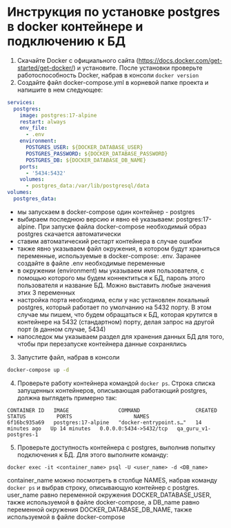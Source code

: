 # Инструкция по установке postgres в docker контейнере и подключению к БД

1. Скачайте Docker с официального сайта (https://docs.docker.com/get-started/get-docker/) и установите. После установки проверьте работоспособность Docker, набрав в консоли ```docker version```
2. Создайте файл docker-compose.yml в корневой папке проекта и напишите в нем следующее:
```yaml
services:
  postgres:
    image: postgres:17-alpine
    restart: always
    env_file:
      - .env
    environment:
      POSTGRES_USER: ${DOCKER_DATABASE_USER}
      POSTGRES_PASSWORD: ${DOCKER_DATABASE_PASSWORD}
      POSTGRES_DB: ${DOCKER_DATABASE_DB_NAME}
    ports:
      - '5434:5432'
    volumes:
      - postgres_data:/var/lib/postgresql/data
volumes:
  postgres_data:
```
- мы запускаем в docker-compose один контейнер - postgres
- выбираем последнюю версию и явно её указываем: postgres:17-alpine. При запуске файла docker-compose необходимый образ postgres скачается автоматически
- ставим автоматический рестарт контейнера в случае ошибки
- также явно указываем файл окружения, в котором будут храниться переменные, используемые в docker-compose: .env. Заранее создайте в файле .env необходимые переменные
- в окружении (environment) мы указываем имя пользователя, с помощью которого мы будем коннектиться к БД, пароль этого пользователя и название БД. Можно выставить любые значения этих 3 переменных
- настройка порта необходима, если у нас установлен локальный postgres, который работает по умолчанию на 5432 порту. В этом случае мы пишем, что будем обращаться к БД, которая крутится в контейнере на 5432 (стандартном) порту, делая запрос на другой порт (в данном случае, 5434)
- напоследок мы указываем раздел для хранения данных БД для того, чтобы при перезапуске контейнера данные сохранялись

3. Запустите файл, набрав в консоли
```bash
docker-compose up -d 
```
4. Проверьте работу контейнера командой ```docker ps```. Строка списка запущенных контейнеров, описывающая работающий postgres, должна выглядеть примерно так:
```
CONTAINER ID   IMAGE                COMMAND                  CREATED          STATUS          PORTS                    NAMES
6f16bc935a69   postgres:17-alpine   "docker-entrypoint.s…"   14 minutes ago   Up 14 minutes   0.0.0.0:5434->5432/tcp   qa_guru_v1-postgres-1
```
5. Проверьте доступность контейнера с postgres, выполнив попытку подключения к БД. Для этого выполните команду:
```
docker exec -it <container_name> psql -U <user_name> -d <DB_name>
```
container_name можно посмотреть в столбце NAMES, набрав команду ```docker ps``` и выбрав строку, описывающую контейнер с postgres. user_name равно переменной окружения DOCKER_DATABASE_USER, также используемой в файле docker-compose, а DB_name равно переменной окружения DOCKER_DATABASE_DB_NAME, также используемой в файле docker-compose